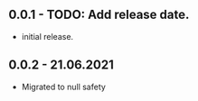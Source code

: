 ## 0.0.1 - TODO: Add release date.

* initial release.

## 0.0.2 - 21.06.2021

* Migrated to null safety
